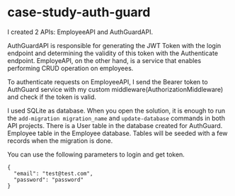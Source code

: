 # case-study-auth-guard

I created 2 APIs: EmployeeAPI and AuthGuardAPI. 

AuthGuardAPI is responsible for generating the JWT Token with the login endpoint and determining the validity of this token with the Authenticate endpoint. EmployeAPI, on the other hand, is a service that enables performing CRUD operation on employees.

To authenticate requests on EmployeeAPI, I send the Bearer token to AuthGuard service with my custom middleware(AuthorizationMiddleware) and check if the token is valid.

I used SQLite as database. When you open the solution, it is enough to run the ```add-migration migration_name``` and ```update-database``` commands in both API projects. There is a User table in the database created for AuthGuard. Employee table in the Employee database. Tables will be seeded with a few records when the migration is done. 

You can use the following parameters to login and get token.
```
{
  "email": "test@test.com",
  "password": "password"
}
```
